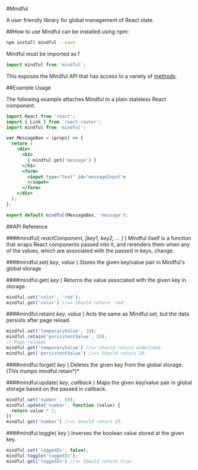 #Mindful

A user friendly library for global management of React state.

##How to use
Mindful can be installed using npm:
```bash
npm install mindful --save
```

Mindful must be imported as f
```js
import mindful from 'mindful';
```
This exposes the Mindful API that has access to a variety of [methods](https://github.com/ZolayvarE/mindful#api).



##Example Usage

The following example attaches Mindful to a plain stateless React component.
```jsx
import React from 'react';
import { Link } from 'react-router';
import mindful from 'mindful';

var MessageBox = (props) => {
  return (
    <div>
      <h1>
        { mindful.get('message') }
      </h1>
      <form>
        <input type="text" id="messageInput">
        </input>
      </form>
    </div>
  );
};

export default mindful(MessageBox, 'message');

```


##API Reference

####mindful( *reactComponent*, *[key1, key2, ... ]* )
Mindful itself is a function that wraps React components passed into it, and rerenders them when any of the values, which are associated with the passed in keys, change.


####mindful.set( *key*, *value* ) 
Stores the given key/value pair in Mindful's global storage

####mindful.get( *key* ) 
Returns the value associated with the given key in storage.

```js
mindful.set('color', 'red');
mindful.get('color') //=> Should return 'red'.
```


####mindful.retain( *key*, *value* )
Acts the same as Mindful.set, but the data persists after page reload.

```js
mindful.set('temporaryValue', 10);
mindful.retain('persistentValue', 20);
// Page reloads
mindful.get('temporaryValue') //=> Should return undefined.
mindful.get('persistentValue') //=> Should return 20.
```


####mindful.forget( *key* )
Deletes the given key from the global storage. *(This trumps* mindful.retain*)*


####mindful.update( *key*, *callback* )
Maps the given key/value pair in global storage based on the passed in callback.

```js
mindful.set('number', 10);
mindful.update('number', function (value) {
  return value * 2;
})
mindful.get('number') //=> Should return 20.
```


####mindful.toggle( *key* )
Inverses the boolean value stored at the given key.
```js
mindful.set('loggedIn', false);
mindful.toggle('loggedIn');
mindful.get('loggedIn') //=> Should return true.
```
